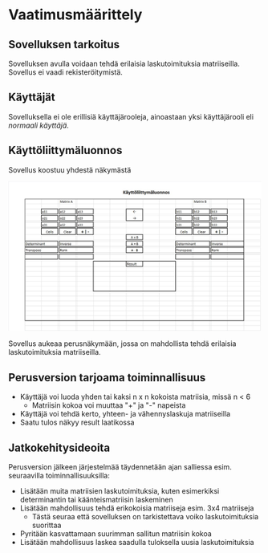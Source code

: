 # Vaatimusmäärittely

## Sovelluksen tarkoitus

Sovelluksen avulla voidaan tehdä erilaisia laskutoimituksia matriiseilla. Sovellus ei vaadi rekisteröitymistä.

## Käyttäjät

Sovelluksella ei ole erillisiä käyttäjärooleja, ainoastaan yksi käyttäjärooli eli _normaali käyttäjä_.

## Käyttöliittymäluonnos

Sovellus koostuu yhdestä näkymästä

![](./kayttoliittymaluonnos.jpg)

Sovellus aukeaa perusnäkymään, jossa on mahdollista tehdä erilaisia laskutoimituksia matriiseilla.

## Perusversion tarjoama toiminnallisuus

- Käyttäjä voi luoda yhden tai kaksi n x n kokoista matriisia, missä n < 6
	- Matriisin kokoa voi muuttaa "+" ja "-" napeista
- Käyttäjä voi tehdä kerto, yhteen- ja vähennyslaskuja matriiseilla
- Saatu tulos näkyy result laatikossa

## Jatkokehitysideoita

Perusversion jälkeen järjestelmää täydennetään ajan salliessa esim. seuraavilla toiminnallisuuksilla:

- Lisätään muita matriisien laskutoimituksia, kuten esimerkiksi determinantin tai käänteismatriisin laskeminen
- Lisätään mahdollisuus tehdä erikokoisia matriiseja esim. 3x4 matriiseja
	- Tästä seuraa että sovelluksen on tarkistettava voiko laskutoimituksia suorittaa
- Pyritään kasvattamaan suurimman sallitun matriisin kokoa
- Lisätään mahdollisuus laskea saadulla tuloksella uusia laskutoimituksia
